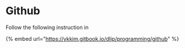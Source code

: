 # Github

Follow the following instruction in 

{% embed url="https://ykkim.gitbook.io/dlip/programming/github" %}



